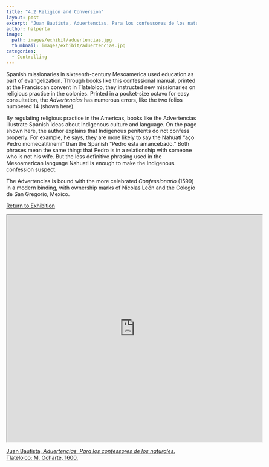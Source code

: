 ```yaml
---
title: "4.2 Religion and Conversion"
layout: post
excerpt: "Juan Bautista, Aduertencias. Para los confessores de los naturales. Tlatelolco: M. Ocharte, 1600."
author: halperta
image: 
  path: images/exhibit/aduertencias.jpg
  thumbnail: images/exhibit/aduertencias.jpg
categories:
  - Controlling
---
```


Spanish missionaries in sixteenth-century Mesoamerica used education as part of evangelization. Through books like this confessional manual, printed at the Franciscan convent in Tlatelolco, they instructed new missionaries on religious practice in the colonies. Printed in a pocket-size octavo for easy consultation, the *Advertencias* has numerous errors, like the two folios numbered 14 (shown here).

By regulating religious practice in the Americas, books like the Advertencias illustrate Spanish ideas about Indigenous culture and language. On the page shown here, the author explains that Indigenous penitents do not confess properly. For example, he says, they are more likely to say the Nahuatl “aço Pedro momecatitinemi” than the Spanish “Pedro esta amancebado.” Both phrases mean the same thing: that Pedro is in a relationship with someone who is not his wife. But the less definitive phrasing used in the Mesoamerican language Nahuatl is enough to make the Indigenous confession suspect.

The Advertencias is bound with the more celebrated *Confessionario* (1599) in a modern binding, with ownership marks of Nicolas León and the Colegio de San Gregorio, Mexico.

[Return to Exhibition](/2019-bookhistory/exhibition/)

<!-- https://archive.org/details/aduertenciaspara00juan/page/n61 -->
<iframe src="https://archive.org/details/aduertenciaspara00juan/?ui=embed#mode/2up/page/61" width="675px" height="600px"></iframe>

[Juan Bautista, *Aduertencias. Para los confessores de los naturales.* Tlatelolco: M. Ocharte, 1600.](https://search.library.brown.edu/catalog/b3289740)